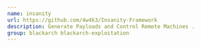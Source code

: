 ```yaml
---
name: insanity
url: https://github.com/4w4k3/Insanity-Framework
description: Generate Payloads and Control Remote Machines .
group: blackarch blackarch-exploitation
---
```

